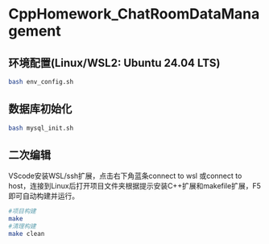 # CppHomework_ChatRoomDataManagement
## 环境配置(Linux/WSL2: Ubuntu 24.04 LTS)
```sh
bash env_config.sh
```
## 数据库初始化
```sh
bash mysql_init.sh
```
## 二次编辑
VScode安装WSL/ssh扩展，点击右下角蓝条connect to wsl 或connect to host，连接到Linux后打开项目文件夹根据提示安装C++扩展和makefile扩展，F5即可自动构建并运行。
```sh
#项目构建
make
#清理构建
make clean
```
